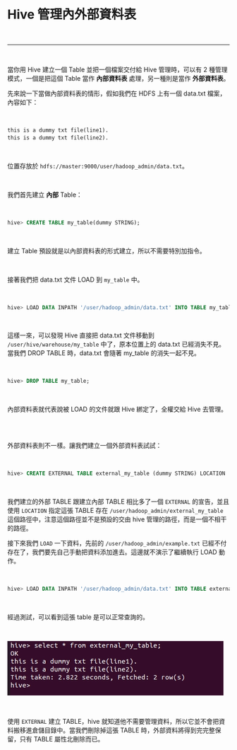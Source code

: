 # Hive 管理內外部資料表

<br>

---------------

<br>

當你用 Hive 建立一個 Table 並把一個檔案交付給 Hive 管理時，可以有 2 種管理模式，一個是把這個 Table 當作 __內部資料表__ 處理，另一種則是當作 __外部資料表__。

先來說一下當做內部資料表的情形，假如我們在 HDFS 上有一個 data.txt 檔案，內容如下：

<br>

```txt
this is a dummy txt file(line1).
this is a dummy txt file(line2).
```

<br>

位置存放於 `hdfs://master:9000/user/hadoop_admin/data.txt`。

<br>

我們首先建立 __內部__ Table：

<br>

```sql
hive> CREATE TABLE my_table(dummy STRING);
```

<br>

建立 Table 預設就是以內部資料表的形式建立，所以不需要特別加指令。

<br>

接著我們把 data.txt 文件 LOAD 到 `my_table` 中。

<br>

```sql
hive> LOAD DATA INPATH '/user/hadoop_admin/data.txt' INTO TABLE my_table;
```

<br>

這樣一來，可以發現 Hive 直接把 data.txt 文件移動到 `/user/hive/warehouse/my_table` 中了，原本位置上的 data.txt 已經消失不見。當我們 DROP TABLE 時，data.txt 會隨著 my_table 的消失一起不見。


<br>

```sql
hive> DROP TABLE my_table;
```


<br>

內部資料表就代表說被 LOAD 的文件就跟 Hive 綁定了，全權交給 Hive 去管理。

<br>
<br>

外部資料表則不一樣。讓我們建立一個外部資料表試試：

<br>

```sql
hive> CREATE EXTERNAL TABLE external_my_table (dummy STRING) LOCATION '/user/hadoop_admin/external_my_table';
```

<br>

我們建立的外部 TABLE 跟建立內部 TABLE 相比多了一個 `EXTERNAL` 的宣告，並且使用 `LOCATION` 指定這張 TABLE 存在 `/user/hadoop_admin/external_my_table` 這個路徑中，注意這個路徑並不是預設的交由 hive 管理的路徑，而是一個不相干的路徑。

接下來我們 `LOAD` 一下資料，先前的 `/user/hadoop_admin/example.txt` 已經不付存在了，我們要先自己手動把資料添加進去。這邊就不演示了繼續執行 LOAD 動作。

<br>

```sql
hive> LOAD DATA INPATH '/user/hadoop_admin/data.txt' INTO TABLE external_my_table;
```

<br>

經過測試，可以看到這張 table 是可以正常查詢的。

<br>

![1](imgs/1.jpg)

<br>

使用 `EXTERNAL` 建立 TABLE，hive 就知道他不需要管理資料，所以它並不會把資料搬移進倉儲目錄中。當我們刪除掉這張 TABLE 時，外部資料將得到完完整保留，只有 TABLE 屬性北刪除而已。